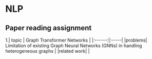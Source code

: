 # NLP
## Paper reading assignment
1.| topic | Graph Transformer Networks |
  |:------:|:-----|
  |problems| Limitation of existing Graph Neural Networks (GNNs) in handling heterogeneous graphs  |
  |related work|                         |
